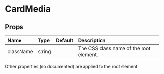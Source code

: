 CardMedia
=========



Props
-----


| Name | Type | Default | Description |
|:-----|:-----|:-----|:-----|
| className | string |  |  The CSS class name of the root element. |

Other properties (no documented) are applied to the root element.
